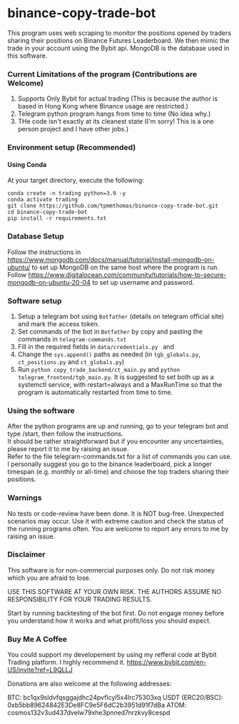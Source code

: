 # binance-copy-trade-bot 

This program uses web scraping to monitor the positions opened by traders sharing their positions on Binance Futures Leaderboard. We then mimic the trade in your account using the Bybit api. MongoDB is the database used in this software.

### Current Limitations of the program (Contributions are Welcome)
1. Supports Only Bybit for actual trading (This is because the author is based in Hong Kong where Binance usage are restricted.)
2. Telegram python program hangs from time to time (No idea why.)
3. THe code isn't exactly at its cleanest state (I'm sorry! This is a one person project and I have other jobs.)


### Environment setup (Recommended)

#### Using Conda
At your target directory, execute the following:   
```
conda create -n trading python=3.9 -y
conda activate trading
git clone https://github.com/tpmmthomas/binance-copy-trade-bot.git
cd binance-copy-trade-bot
pip install -r requirements.txt
```

### Database Setup
Follow the instructions in https://www.mongodb.com/docs/manual/tutorial/install-mongodb-on-ubuntu/ to set up MongoDB on the same host where the program is run.  
Follow https://www.digitalocean.com/community/tutorials/how-to-secure-mongodb-on-ubuntu-20-04 to set up username and password.  

### Software setup 
1. Setup a telegram bot using `Botfather` (details on telegram official site) and mark the access token.
2. Set commands of the bot in `Botfather` by copy and pasting the commands in `telegram-commands.txt`
2. Fill in the required fields in  `data/credentials.py ` and  
3. Change the `sys.append()` paths as needed (in `tgb_globals.py`, `ct_positions.py` and `ct_globals.py`)
4. Run `python copy_trade_backend/ct_main.py` and `python telegram_frontend/tgb_main.py`. It is suggested to set both up as a systemctl service, with restart=always and a MaxRunTime so that the program is automatically restarted from time to time.

### Using the software
After the python programs are up and running, go to your telegram bot and type /start, then follow the instructions.  
It should be rather straightforward but if you encounter any uncertainties, please report it to me by raising an issue.  
Refer to the file telegram-commands.txt for a list of commands you can use.  
I personally suggest you go to the binance leaderboard, pick a longer timespan (e.g. monthly or all-time) and choose the top traders sharing their positions.  

### Warnings
No tests or code-review have been done. It is NOT bug-free. Unexpected scenarios may occur. Use it with extreme caution and check the status of the running programs often. You are welcome to report any errors to me by raising an issue.


### Disclaimer
This software is for non-commercial purposes only. Do not risk money which you are afraid to lose.  

USE THIS SOFTWARE AT YOUR OWN RISK. THE AUTHORS ASSUME NO RESPONSIBILITY FOR YOUR TRADING RESULTS.     

Start by running backtesting of the bot first. Do not engage money before you understand how it works and what profit/loss you should expect.  


### Buy Me A Coffee
You could support my developement by using my refferal code at Bybit Trading platform. I highly recommend it.
https://www.bybit.com/en-US/invite?ref=L9QLLJ  


Donations are also welcome at the following addresses:

BTC: bc1qx9sldvfqsggajdhc24pvflcyl5x4lrc75303xq
USDT (ERC20/BSC): 0xb5bb89624842E3De8FC9e5F6dC2b3951d91f7dBa
ATOM: cosmos132v3ud437dvelw79xhe3pnned7nrzkvy8cespd
